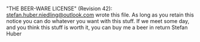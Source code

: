 "THE BEER-WARE LICENSE" (Revision 42):
<stefan.huber.niedling@outlook.com> wrote this file. As long as you retain this
notice you can do whatever you want with this stuff. If we meet some day, and
you think this stuff is worth it, you can buy me a beer in return Stefan Huber
